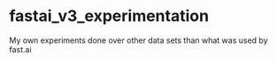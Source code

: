 # fastai_v3_experimentation
My own experiments done over other data sets than what was used by fast.ai
